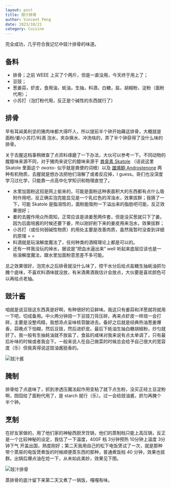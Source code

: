 ```yaml
---
layout: post
title: 豉汁排骨
author: Vincent Peng
date: 2023/10/21
category: Cuisine
---
```


完全成功，几乎符合我记忆中豉汁排骨的味道。

## 备料

-   排骨；之前 WEEE 上买了个两斤，但是一直没用，今天终于用上了；
-   豆豉；
-   葱姜蒜，虾皮，食用油，蚝油，生抽，料酒，白糖，盐，胡椒粉，淀粉（面粉代用）；
-   小苏打（泡打粉代用，反正是个碱性的东西就行了）

## 排骨

早有耳闻美利坚的猪肉味都大得吓人，所以提前半个钟开始薅这排骨，大概就是 面粉/姜/小苏打/料酒 泡水，夹杂换水、冲洗啥的，弄了半个钟获得了没什么味的排骨。

关于去腥这档事稍微查了点资料琢磨了一下办法，大伙可以参考一下。不同动物的腥膻味来源不同，对于猪肉来说它的膻味来源于 [粪臭素 Skatole](https://en.wikipedia.org/wiki/Skatole) （话说这里 Skatole 里面这个 σκατο- 似乎就是粪便的词根）以及 [雄烯酮 Androstenone](https://en.wikipedia.org/wiki/Androstenone) 两种有机物质，去腥就是想办法把他们溶解了或者反应掉，I guess。哥们也没深度学习过化学，只能靠一点高中化学知识和物理直觉了。

-   水里加面粉这招是网上偷来的，可能是面粉这种表面积大的东西都有点什么吸附作用吧，反正确实泡完能显见是一个乳红色的浑浊水，效果拔群；我猜了一下，可能 Skatole 是脂溶性的，面粉能吸附一下溢出来的脂肪吧可能，反正效果很好；
-   姜的去腥作用众所周知，正常应该是进姜葱两件套，但是没买葱就只下了姜。因为后面培酱的时候还要下姜，所以刚好削下来的姜皮用来泡水，效果拔群；
-   小苏打（或任何弱碱性物质）的用处主要是改善肉质，虽然我暂时没查到详细的原理 = =
-   料酒就是玩溶解度魔法了，任何种类的酒精理论上都是可以的。
-   还有一样我没玩的焯水，据说是“把血水逼出来” well 听起来底层应该也是一些溶解度魔法，跟水里加面粉意思差不多可能。

总之效果很好，泡完水之后排骨就没什么味了，控干水分后给点盐糖生抽蚝油抓匀腌个底味，不喜欢料酒味就没放，有米酒黄酒我估计会放点，大伙要是喜欢颜色可以再给点老抽。

## 豉汁酱

咱就是说豆豉这东西真是好啊，有种很好的豆鲜味。我这只有姜蒜和洋葱就将就用一下吧，切成备用。中火两分钟焙一下豆豉刀背压碎，再来点虾皮一样焙一会打碎，主要是没整鸡精，我想添点呈味核苷酸进去。备好之后就是经典热油葱姜爆香，蒜晚点下怕糊，然后豆豉，然后进虾皮。最后下蚝油生抽白糖胡椒粉，炒匀就好了。我一般有生抽蚝油就不放盐了，食盐的咸味对我来说有点太单调了，只有最后补味的时候或者我会下。一般来说人在自己做菜的时候总会给予自己很大的宽容度（乐）但我真得说这豉油酱挺香的。

![豉汁酱]({{site.baseurl}}/assets/photos/cuisine/chiyou1.jpg)

## 腌制

排骨给了点底味了，抓到渗透压魔法起作用变粘了就下点生粉，没买正经土豆淀粉啊，囫囵给了面粉代用了，是 starch 就行（乐）。过一会给豉油酱，抓匀再腌个半个钟。

## 烹制

在好友家做的，用了他们家的神秘西厨烹饪锅，他们的蒸制档只能上高压锅，反正是一个比较神秘的设定，我估了一下温度，400F 档 3分钟预热 10分钟上温度 3分钟下气 开盖出国，熟度刚好；第二天我用自己的松下电饭煲试了一次，就是那种带个蒸屉的电饭煲煮饭的时候顺便蒸东西的那种，普通煮饭档 40 分钟，效果也拔群。出锅后爆点油在炝一下，从未如此美妙，效果见下图。

![豉汁排骨]({{site.baseurl}}/assets/photos/cuisine/chizhipaigu.jpg)

蒸排骨的底汁留下来第二天又煮了一锅饭，嘎嘎有味。